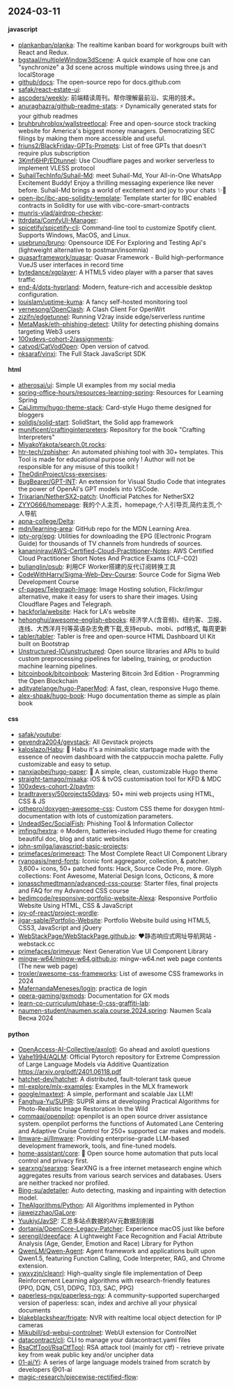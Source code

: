 ## 2024-03-11

#### javascript
* [plankanban/planka](https://github.com/plankanban/planka): The realtime kanban board for workgroups built with React and Redux.
* [bgstaal/multipleWindow3dScene](https://github.com/bgstaal/multipleWindow3dScene): A quick example of how one can "synchronize" a 3d scene across multiple windows using three.js and localStorage
* [github/docs](https://github.com/github/docs): The open-source repo for docs.github.com
* [safak/react-estate-ui](https://github.com/safak/react-estate-ui): 
* [ascoders/weekly](https://github.com/ascoders/weekly): 前端精读周刊。帮你理解最前沿、实用的技术。
* [anuraghazra/github-readme-stats](https://github.com/anuraghazra/github-readme-stats): ⚡ Dynamically generated stats for your github readmes
* [bruhbruhroblox/wallstreetlocal](https://github.com/bruhbruhroblox/wallstreetlocal): Free and open-source stock tracking website for America's biggest money managers. Democratizing SEC filings by making them more accessible and useful.
* [friuns2/BlackFriday-GPTs-Prompts](https://github.com/friuns2/BlackFriday-GPTs-Prompts): List of free GPTs that doesn't require plus subscription
* [3Kmfi6HP/EDtunnel](https://github.com/3Kmfi6HP/EDtunnel): Use Cloudflare pages and worker serverless to implement VLESS protocol
* [SuhailTechInfo/Suhail-Md](https://github.com/SuhailTechInfo/Suhail-Md): meet Suhail-Md, Your All-in-One WhatsApp Excitement Buddy! Enjoy a thrilling messaging experience like never before. Suhail-Md brings a world of excitement and joy to your chats ✨🤖
* [open-ibc/ibc-app-solidity-template](https://github.com/open-ibc/ibc-app-solidity-template): Template starter for IBC enabled contracts in Solidity for use with vibc-core-smart-contracts
* [munris-vlad/airdrop-checker](https://github.com/munris-vlad/airdrop-checker): 
* [ltdrdata/ComfyUI-Manager](https://github.com/ltdrdata/ComfyUI-Manager): 
* [spicetify/spicetify-cli](https://github.com/spicetify/spicetify-cli): Command-line tool to customize Spotify client. Supports Windows, MacOS, and Linux.
* [usebruno/bruno](https://github.com/usebruno/bruno): Opensource IDE For Exploring and Testing Api's (lightweight alternative to postman/insomnia)
* [quasarframework/quasar](https://github.com/quasarframework/quasar): Quasar Framework - Build high-performance VueJS user interfaces in record time
* [bytedance/xgplayer](https://github.com/bytedance/xgplayer): A HTML5 video player with a parser that saves traffic
* [end-4/dots-hyprland](https://github.com/end-4/dots-hyprland): Modern, feature-rich and accessible desktop configuration.
* [louislam/uptime-kuma](https://github.com/louislam/uptime-kuma): A fancy self-hosted monitoring tool
* [vernesong/OpenClash](https://github.com/vernesong/OpenClash): A Clash Client For OpenWrt
* [zizifn/edgetunnel](https://github.com/zizifn/edgetunnel): Running V2ray inside edge/serverless runtime
* [MetaMask/eth-phishing-detect](https://github.com/MetaMask/eth-phishing-detect): Utility for detecting phishing domains targeting Web3 users
* [100xdevs-cohort-2/assignments](https://github.com/100xdevs-cohort-2/assignments): 
* [catvod/CatVodOpen](https://github.com/catvod/CatVodOpen): Open version of catvod.
* [nksaraf/vinxi](https://github.com/nksaraf/vinxi): The Full Stack JavaScript SDK

#### html
* [atherosai/ui](https://github.com/atherosai/ui): Simple UI examples from my social media
* [spring-office-hours/resources-learning-spring](https://github.com/spring-office-hours/resources-learning-spring): Resources for Learning Spring
* [CaiJimmy/hugo-theme-stack](https://github.com/CaiJimmy/hugo-theme-stack): Card-style Hugo theme designed for bloggers
* [solidjs/solid-start](https://github.com/solidjs/solid-start): SolidStart, the Solid app framework
* [munificent/craftinginterpreters](https://github.com/munificent/craftinginterpreters): Repository for the book "Crafting Interpreters"
* [MiyakoYakota/search.0t.rocks](https://github.com/MiyakoYakota/search.0t.rocks): 
* [htr-tech/zphisher](https://github.com/htr-tech/zphisher): An automated phishing tool with 30+ templates. This Tool is made for educational purpose only ! Author will not be responsible for any misuse of this toolkit !
* [TheOdinProject/css-exercises](https://github.com/TheOdinProject/css-exercises): 
* [BugBearer/GPT-INT](https://github.com/BugBearer/GPT-INT): An extension for Visual Studio Code that integrates the power of OpenAI's GPT models into VSCode.
* [Trixarian/NetherSX2-patch](https://github.com/Trixarian/NetherSX2-patch): Unofficial Patches for NetherSX2
* [ZYYO666/homepage](https://github.com/ZYYO666/homepage): 我的个人主页，homepage,个人引导页,简约主页,个人导航
* [apna-college/Delta](https://github.com/apna-college/Delta): 
* [mdn/learning-area](https://github.com/mdn/learning-area): GitHub repo for the MDN Learning Area.
* [iptv-org/epg](https://github.com/iptv-org/epg): Utilities for downloading the EPG (Electronic Program Guide) for thousands of TV channels from hundreds of sources.
* [kananinirav/AWS-Certified-Cloud-Practitioner-Notes](https://github.com/kananinirav/AWS-Certified-Cloud-Practitioner-Notes): AWS Certified Cloud Practitioner Short Notes And Practice Exams (CLF-C02)
* [bulianglin/psub](https://github.com/bulianglin/psub): 利用CF Worker搭建的反代订阅转换工具
* [CodeWithHarry/Sigma-Web-Dev-Course](https://github.com/CodeWithHarry/Sigma-Web-Dev-Course): Source Code for Sigma Web Development Course
* [cf-pages/Telegraph-Image](https://github.com/cf-pages/Telegraph-Image): Image Hosting solution, Flickr/imgur alternative, make it easy for users to share their images. Using Cloudflare Pages and Telegraph.
* [hackforla/website](https://github.com/hackforla/website): Hack for LA's website
* [hehonghui/awesome-english-ebooks](https://github.com/hehonghui/awesome-english-ebooks): 经济学人(含音频)、纽约客、卫报、连线、大西洋月刊等英语杂志免费下载,支持epub、mobi、pdf格式, 每周更新
* [tabler/tabler](https://github.com/tabler/tabler): Tabler is free and open-source HTML Dashboard UI Kit built on Bootstrap
* [Unstructured-IO/unstructured](https://github.com/Unstructured-IO/unstructured): Open source libraries and APIs to build custom preprocessing pipelines for labeling, training, or production machine learning pipelines.
* [bitcoinbook/bitcoinbook](https://github.com/bitcoinbook/bitcoinbook): Mastering Bitcoin 3rd Edition - Programming the Open Blockchain
* [adityatelange/hugo-PaperMod](https://github.com/adityatelange/hugo-PaperMod): A fast, clean, responsive Hugo theme.
* [alex-shpak/hugo-book](https://github.com/alex-shpak/hugo-book): Hugo documentation theme as simple as plain book

#### css
* [safak/youtube](https://github.com/safak/youtube): 
* [gevendra2004/gevstack](https://github.com/gevendra2004/gevstack): All Gevstack projects
* [kaloslazo/Habu](https://github.com/kaloslazo/Habu): 🐨 Habu it's a minimalistic startpage made with the essence of neovim dashboard with the catppuccin mocha palette. Fully customizable and easy to setup.
* [nanxiaobei/hugo-paper](https://github.com/nanxiaobei/hugo-paper): 🪺 A simple, clean, customizable Hugo theme
* [straight-tamago/misaka](https://github.com/straight-tamago/misaka): iOS & tvOS customisation tool for KFD & MDC
* [100xdevs-cohort-2/paytm](https://github.com/100xdevs-cohort-2/paytm): 
* [bradtraversy/50projects50days](https://github.com/bradtraversy/50projects50days): 50+ mini web projects using HTML, CSS & JS
* [jothepro/doxygen-awesome-css](https://github.com/jothepro/doxygen-awesome-css): Custom CSS theme for doxygen html-documentation with lots of customization parameters.
* [UndeadSec/SocialFish](https://github.com/UndeadSec/SocialFish): Phishing Tool & Information Collector
* [imfing/hextra](https://github.com/imfing/hextra): 🔯 Modern, batteries-included Hugo theme for creating beautiful doc, blog and static websites
* [john-smilga/javascript-basic-projects](https://github.com/john-smilga/javascript-basic-projects): 
* [primefaces/primereact](https://github.com/primefaces/primereact): The Most Complete React UI Component Library
* [ryanoasis/nerd-fonts](https://github.com/ryanoasis/nerd-fonts): Iconic font aggregator, collection, & patcher. 3,600+ icons, 50+ patched fonts: Hack, Source Code Pro, more. Glyph collections: Font Awesome, Material Design Icons, Octicons, & more
* [jonasschmedtmann/advanced-css-course](https://github.com/jonasschmedtmann/advanced-css-course): Starter files, final projects and FAQ for my Advanced CSS course
* [bedimcode/responsive-portfolio-website-Alexa](https://github.com/bedimcode/responsive-portfolio-website-Alexa): Responsive Portfolio Website Using HTML, CSS & JavaScript
* [joy-of-react/project-wordle](https://github.com/joy-of-react/project-wordle): 
* [jigar-sable/Portfolio-Website](https://github.com/jigar-sable/Portfolio-Website): Portfolio Website build using HTML5, CSS3, JavaScript and jQuery
* [WebStackPage/WebStackPage.github.io](https://github.com/WebStackPage/WebStackPage.github.io): ❤️静态响应式网址导航网站 - webstack.cc
* [primefaces/primevue](https://github.com/primefaces/primevue): Next Generation Vue UI Component Library
* [mingw-w64/mingw-w64.github.io](https://github.com/mingw-w64/mingw-w64.github.io): mingw-w64.net web page contents (The new web page)
* [troxler/awesome-css-frameworks](https://github.com/troxler/awesome-css-frameworks): List of awesome CSS frameworks in 2024
* [MafernandaMeneses/login](https://github.com/MafernandaMeneses/login): practica de login
* [opera-gaming/gxmods](https://github.com/opera-gaming/gxmods): Documentation for GX mods
* [learn-co-curriculum/phase-0-css-graffiti-lab](https://github.com/learn-co-curriculum/phase-0-css-graffiti-lab): 
* [naumen-student/naumen.scala.course.2024.spring](https://github.com/naumen-student/naumen.scala.course.2024.spring): Naumen Scala Весна 2024

#### python
* [OpenAccess-AI-Collective/axolotl](https://github.com/OpenAccess-AI-Collective/axolotl): Go ahead and axolotl questions
* [Vahe1994/AQLM](https://github.com/Vahe1994/AQLM): Official Pytorch repository for Extreme Compression of Large Language Models via Additive Quantization https://arxiv.org/pdf/2401.06118.pdf
* [hatchet-dev/hatchet](https://github.com/hatchet-dev/hatchet): A distributed, fault-tolerant task queue
* [ml-explore/mlx-examples](https://github.com/ml-explore/mlx-examples): Examples in the MLX framework
* [google/maxtext](https://github.com/google/maxtext): A simple, performant and scalable Jax LLM!
* [Fanghua-Yu/SUPIR](https://github.com/Fanghua-Yu/SUPIR): SUPIR aims at developing Practical Algorithms for Photo-Realistic Image Restoration In the Wild
* [commaai/openpilot](https://github.com/commaai/openpilot): openpilot is an open source driver assistance system. openpilot performs the functions of Automated Lane Centering and Adaptive Cruise Control for 250+ supported car makes and models.
* [llmware-ai/llmware](https://github.com/llmware-ai/llmware): Providing enterprise-grade LLM-based development framework, tools, and fine-tuned models.
* [home-assistant/core](https://github.com/home-assistant/core): 🏡 Open source home automation that puts local control and privacy first.
* [searxng/searxng](https://github.com/searxng/searxng): SearXNG is a free internet metasearch engine which aggregates results from various search services and databases. Users are neither tracked nor profiled.
* [Bing-su/adetailer](https://github.com/Bing-su/adetailer): Auto detecting, masking and inpainting with detection model.
* [TheAlgorithms/Python](https://github.com/TheAlgorithms/Python): All Algorithms implemented in Python
* [jiaweizzhao/GaLore](https://github.com/jiaweizzhao/GaLore): 
* [Yuukiy/JavSP](https://github.com/Yuukiy/JavSP): 汇总多站点数据的AV元数据刮削器
* [dortania/OpenCore-Legacy-Patcher](https://github.com/dortania/OpenCore-Legacy-Patcher): Experience macOS just like before
* [serengil/deepface](https://github.com/serengil/deepface): A Lightweight Face Recognition and Facial Attribute Analysis (Age, Gender, Emotion and Race) Library for Python
* [QwenLM/Qwen-Agent](https://github.com/QwenLM/Qwen-Agent): Agent framework and applications built upon Qwen1.5, featuring Function Calling, Code Interpreter, RAG, and Chrome extension.
* [vwxyzjn/cleanrl](https://github.com/vwxyzjn/cleanrl): High-quality single file implementation of Deep Reinforcement Learning algorithms with research-friendly features (PPO, DQN, C51, DDPG, TD3, SAC, PPG)
* [paperless-ngx/paperless-ngx](https://github.com/paperless-ngx/paperless-ngx): A community-supported supercharged version of paperless: scan, index and archive all your physical documents
* [blakeblackshear/frigate](https://github.com/blakeblackshear/frigate): NVR with realtime local object detection for IP cameras
* [Mikubill/sd-webui-controlnet](https://github.com/Mikubill/sd-webui-controlnet): WebUI extension for ControlNet
* [datacontract/cli](https://github.com/datacontract/cli): CLI to manage your datacontract.yaml files
* [RsaCtfTool/RsaCtfTool](https://github.com/RsaCtfTool/RsaCtfTool): RSA attack tool (mainly for ctf) - retrieve private key from weak public key and/or uncipher data
* [01-ai/Yi](https://github.com/01-ai/Yi): A series of large language models trained from scratch by developers @01-ai
* [magic-research/piecewise-rectified-flow](https://github.com/magic-research/piecewise-rectified-flow): 
